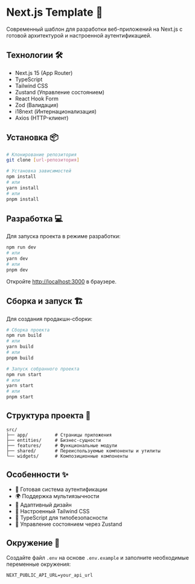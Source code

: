 # Next.js Template 🚀

Современный шаблон для разработки веб-приложений на Next.js с готовой архитектурой и настроенной аутентификацией.

## Технологии 🛠

- Next.js 15 (App Router)
- TypeScript
- Tailwind CSS
- Zustand (Управление состоянием)
- React Hook Form
- Zod (Валидация)
- i18next (Интернационализация)
- Axios (HTTP-клиент)

## Установка 📦

```bash
# Клонирование репозитория
git clone [url-репозитория]

# Установка зависимостей
npm install
# или
yarn install
# или
pnpm install
```

## Разработка 💻

Для запуска проекта в режиме разработки:

```bash
npm run dev
# или
yarn dev
# или
pnpm dev
```

Откройте [http://localhost:3000](http://localhost:3000) в браузере.

## Сборка и запуск 🏗️

Для создания продакшн-сборки:

```bash
# Сборка проекта
npm run build
# или
yarn build
# или
pnpm build

# Запуск собранного проекта
npm run start
# или
yarn start
# или
pnpm start
```

## Структура проекта 📁

```
src/
├── app/          # Страницы приложения
├── entities/     # Бизнес-сущности
├── features/     # Функциональные модули
├── shared/       # Переиспользуемые компоненты и утилиты
└── widgets/      # Композиционные компоненты
```

## Особенности ✨

- 🔐 Готовая система аутентификации
- 🌍 Поддержка мультиязычности
- 📱 Адаптивный дизайн
- 🎨 Настроенный Tailwind CSS
- 📝 TypeScript для типобезопасности
- 🔄 Управление состоянием через Zustand

## Окружение 🌿

Создайте файл `.env` на основе `.env.example` и заполните необходимые переменные окружения:

```env
NEXT_PUBLIC_API_URL=your_api_url
```
